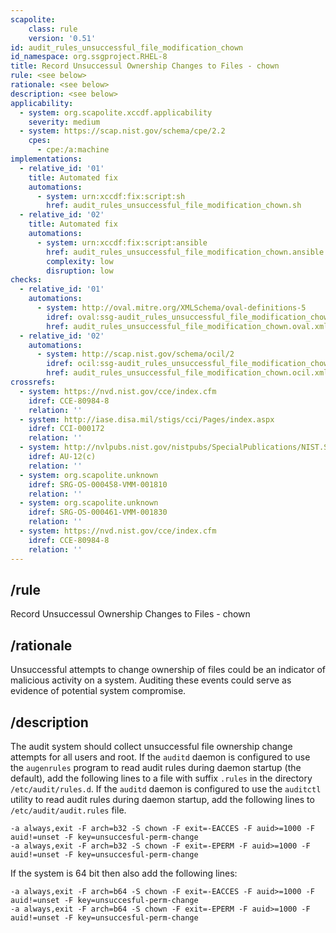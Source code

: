 ```yaml
---
scapolite:
    class: rule
    version: '0.51'
id: audit_rules_unsuccessful_file_modification_chown
id_namespace: org.ssgproject.RHEL-8
title: Record Unsuccessul Ownership Changes to Files - chown
rule: <see below>
rationale: <see below>
description: <see below>
applicability:
  - system: org.scapolite.xccdf.applicability
    severity: medium
  - system: https://scap.nist.gov/schema/cpe/2.2
    cpes:
      - cpe:/a:machine
implementations:
  - relative_id: '01'
    title: Automated fix
    automations:
      - system: urn:xccdf:fix:script:sh
        href: audit_rules_unsuccessful_file_modification_chown.sh
  - relative_id: '02'
    title: Automated fix
    automations:
      - system: urn:xccdf:fix:script:ansible
        href: audit_rules_unsuccessful_file_modification_chown.ansible
        complexity: low
        disruption: low
checks:
  - relative_id: '01'
    automations:
      - system: http://oval.mitre.org/XMLSchema/oval-definitions-5
        idref: oval:ssg-audit_rules_unsuccessful_file_modification_chown:def:1
        href: audit_rules_unsuccessful_file_modification_chown.oval.xml
  - relative_id: '02'
    automations:
      - system: http://scap.nist.gov/schema/ocil/2
        idref: ocil:ssg-audit_rules_unsuccessful_file_modification_chown_ocil:questionnaire:1
        href: audit_rules_unsuccessful_file_modification_chown.ocil.xml
crossrefs:
  - system: https://nvd.nist.gov/cce/index.cfm
    idref: CCE-80984-8
    relation: ''
  - system: http://iase.disa.mil/stigs/cci/Pages/index.aspx
    idref: CCI-000172
    relation: ''
  - system: http://nvlpubs.nist.gov/nistpubs/SpecialPublications/NIST.SP.800-53r4.pdf
    idref: AU-12(c)
    relation: ''
  - system: org.scapolite.unknown
    idref: SRG-OS-000458-VMM-001810
    relation: ''
  - system: org.scapolite.unknown
    idref: SRG-OS-000461-VMM-001830
    relation: ''
  - system: https://nvd.nist.gov/cce/index.cfm
    idref: CCE-80984-8
    relation: ''
---
```



## /rule

Record Unsuccessul Ownership Changes to Files - chown

## /rationale

Unsuccessful
attempts to change ownership of files could be an indicator of malicious
activity on a system. Auditing these events could serve as evidence of
potential system compromise.

## /description

The
audit system should collect unsuccessful file ownership change attempts
for all users and root. If the `auditd` daemon is configured to use the
`augenrules` program to read audit rules during daemon startup (the
default), add the following lines to a file with suffix `.rules` in the
directory `/etc/audit/rules.d`. If the `auditd` daemon is configured to
use the `auditctl` utility to read audit rules during daemon startup,
add the following lines to `/etc/audit/audit.rules` file.

``` 
-a always,exit -F arch=b32 -S chown -F exit=-EACCES -F auid>=1000 -F auid!=unset -F key=unsuccesful-perm-change
-a always,exit -F arch=b32 -S chown -F exit=-EPERM -F auid>=1000 -F auid!=unset -F key=unsuccesful-perm-change
```

If the system is 64 bit then also add the following lines:

``` 
-a always,exit -F arch=b64 -S chown -F exit=-EACCES -F auid>=1000 -F auid!=unset -F key=unsuccesful-perm-change
-a always,exit -F arch=b64 -S chown -F exit=-EPERM -F auid>=1000 -F auid!=unset -F key=unsuccesful-perm-change
```
